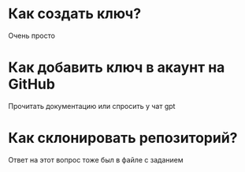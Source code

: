 # Как создать ключ?
Очень просто
# Как добавить ключ в акаунт на GitHub
Прочитать документацию или спросить у чат gpt 
# Как склонировать репозиторий?
Ответ на этот вопрос тоже был в файле с заданием
